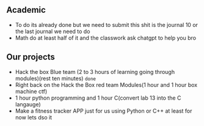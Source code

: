 ## Academic 
- To do its already done but we need to submit this shit is the journal 10 or the last journal we need to do
- Math do at least half of it and the classwork ask chatgpt to help you bro 

## Our projects 
- Hack the box Blue team (2 to 3 hours of learning going through modules)(rest ten minutes) `done` 
- Right back on the Hack the Box red team Modules(1 hour and 1 hour box machine ctf)
- 1 hour python programming and 1 hour C(convert lab 13 into the C langauge) 
- Make a fitness tracker APP just for us using Python or C++ at least for now lets dso it 